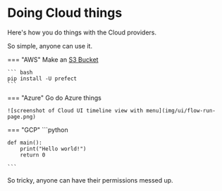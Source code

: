 # Doing Cloud things
Here's how you do things with the Cloud providers.

So simple, anyone can use it.

=== "AWS"
    Make an [S3 Bucket](https://aws.amazon.com/s3)
    
    ``` bash
    pip install -U prefect
    ```

=== "Azure"
    Go do Azure things

    ![screenshot of Cloud UI timeline view with menu](img/ui/flow-run-page.png)

=== "GCP"
    ```python

    def main():
        print("Hello world!")
        return 0
 
    ```


So tricky, anyone can have their permissions messed up.